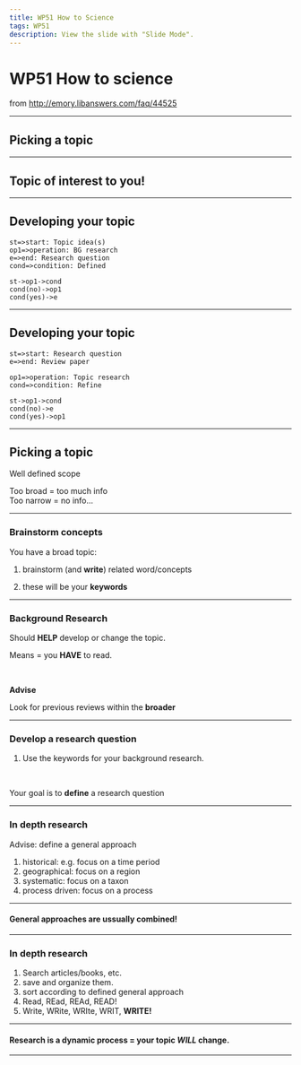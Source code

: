 ```yaml
---
title: WP51 How to Science
tags: WP51
description: View the slide with "Slide Mode".
---
```


# WP51 How to science

from http://emory.libanswers.com/faq/44525

----

## Picking a topic

----

## Topic of **interest** to you!

----

## Developing your topic

<!-- .slide: data-background="#FFFFFF" -->

```flow
st=>start: Topic idea(s)
op1=>operation: BG research
e=>end: Research question
cond=>condition: Defined

st->op1->cond
cond(no)->op1
cond(yes)->e
```

----

## Developing your topic

<!-- .slide: data-background="#FFFFFF" -->

```flow
st=>start: Research question
e=>end: Review paper

op1=>operation: Topic research
cond=>condition: Refine

st->op1->cond
cond(no)->e
cond(yes)->op1
```

----


## Picking a topic

<div style="text-align: left">

Well defined scope

<span>Too broad = too much info <!-- .element: class="fragment" data-fragment-index="1" --></span>
<br>
<span>Too narrow = no info... <!-- .element: class="fragment" data-fragment-index="2" --></span>

</div>

----

### Brainstorm concepts
<div style="text-align: left">
You have a broad topic:

1. brainstorm (and **write**) related word/concepts

2. these will be your **keywords**
</div>

----

### Background Research

<div style="text-align: left">

Should **HELP** develop or change the topic.

Means = you **HAVE** to read.

<br>

**Advise**

Look for previous reviews within the **broader**

</div>

----

### Develop a research question

<div style="text-align: left">

1. Use the keywords for your background research.

</div>
<br>

Your goal is to **define** a research question

----

### In depth research

<div style="text-align: left">

Advise: define a general approach

1. historical: e.g. focus on a time period
2. geographical: focus on a region
3. systematic: focus on a taxon
4. process driven: focus on a process

</div>

----

#### General approaches are ussually combined!

----

### In depth research

<div style="text-align: left">

1. Search articles/books, etc.
2. save and organize them.
3. sort according to defined general approach
4. Read, REad, REAd, READ!
5. Write, WRite, WRIte, WRIT, **WRITE!**

</div>

----

#### Research is a dynamic process = your topic *WILL* change.

---
